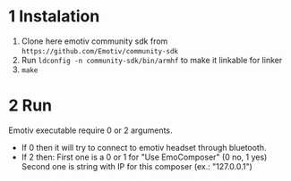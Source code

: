 # 1 Instalation

1. Clone here emotiv community sdk from `https://github.com/Emotiv/community-sdk`
2. Run `ldconfig -n community-sdk/bin/armhf` to make it linkable for linker
3. `make`


# 2 Run

Emotiv executable require 0 or 2 arguments.

* If 0 then it will try to connect to emotiv headset through bluetooth.
* If 2 then:
	First one is a 0 or 1 for "Use EmoComposer" (0 no, 1 yes)
	Second one is string with IP for this composer (ex.: "127.0.0.1")

